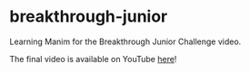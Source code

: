 # breakthrough-junior
Learning Manim for the Breakthrough Junior Challenge video.

The final video is available on YouTube [here](https://youtu.be/6Oy4BtnLvmQ)!
